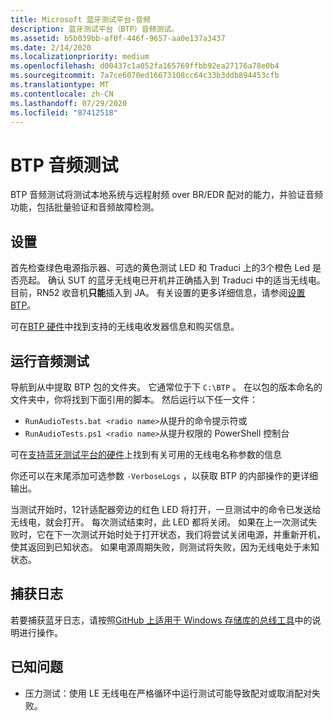 ```yaml
---
title: Microsoft 蓝牙测试平台-音频
description: 蓝牙测试平台（BTP）音频测试。
ms.assetid: b5b039bb-af0f-446f-9657-aa0e137a3437
ms.date: 2/14/2020
ms.localizationpriority: medium
ms.openlocfilehash: d00437c1a052fa165769ffbb92ea27176a78e0b4
ms.sourcegitcommit: 7a7ce6070ed16673108cc64c33b3ddb894453cfb
ms.translationtype: MT
ms.contentlocale: zh-CN
ms.lasthandoff: 07/29/2020
ms.locfileid: "87412518"
---
```

# <a name="btp-audio-tests"></a>BTP 音频测试

BTP 音频测试将测试本地系统与远程射频 over BR/EDR 配对的能力，并验证音频功能，包括批量验证和音频故障检测。

## <a name="setting-up"></a>设置

首先检查绿色电源指示器、可选的黄色测试 LED 和 Traduci 上的3个橙色 Led 是否亮起。 确认 SUT 的蓝牙无线电已开机并正确插入到 Traduci 中的适当无线电。 目前，RN52 收音机**只能**插入到 JA。 有关设置的更多详细信息，请参阅[设置 BTP](testing-BTP-setup.md)。

可在[BTP 硬件](testing-BTP-hw.md)中找到支持的无线电收发器信息和购买信息。

## <a name="running-the-audio-tests"></a>运行音频测试

导航到从中提取 BTP 包的文件夹。 它通常位于下 `C:\BTP` 。 在以包的版本命名的文件夹中，你将找到下面引用的脚本。 然后运行以下任一文件：

- `RunAudioTests.bat <radio name>`从提升的命令提示符或
- `RunAudioTests.ps1 <radio name>`从提升权限的 PowerShell 控制台

可在[支持蓝牙测试平台的硬件](testing-BTP-hw.md#supported-radios)上找到有关可用的无线电名称参数的信息

你还可以在末尾添加可选参数 `-VerboseLogs` ，以获取 BTP 的内部操作的更详细输出。

当测试开始时，12针适配器旁边的红色 LED 将打开，一旦测试中的命令已发送给无线电，就会打开。 每次测试结束时，此 LED 都将关闭。 如果在上一次测试失败时，它在下一次测试开始时处于打开状态，我们将尝试关闭电源，并重新开机，使其返回到已知状态。 如果电源周期失败，则测试将失败，因为无线电处于未知状态。

## <a name="capturing-logs"></a>捕获日志

若要捕获蓝牙日志，请按照[GitHub 上适用于 Windows 存储库的总线工具](https://github.com/microsoft/busiotools/blob/master/bluetooth/tracing/readme.md)中的说明进行操作。

## <a name="known-issues"></a>已知问题

- 压力测试：使用 LE 无线电在严格循环中运行测试可能导致配对或取消配对失败。

